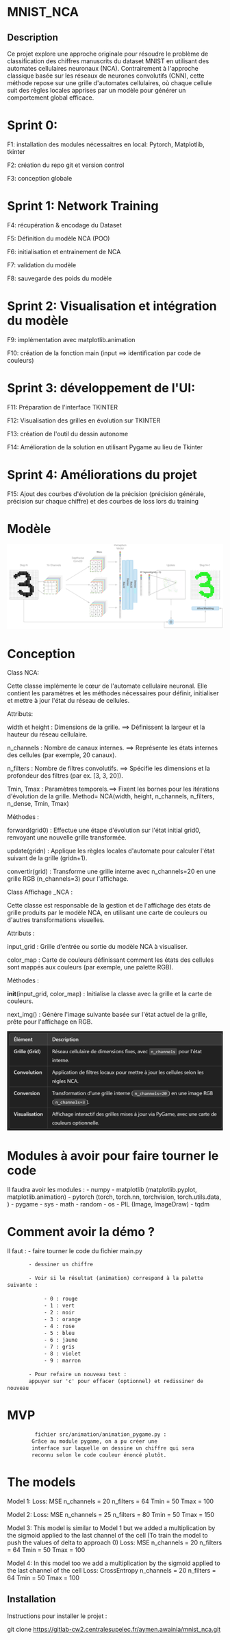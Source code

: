 # MNIST_NCA

## Description

Ce projet explore une approche originale pour résoudre le problème de classification des chiffres manuscrits du dataset MNIST en utilisant des automates cellulaires neuronaux (NCA). Contrairement à l'approche classique basée sur les réseaux de neurones convolutifs (CNN), cette méthode repose sur une grille d'automates cellulaires, où chaque cellule suit des règles locales apprises par un modèle pour générer un comportement global efficace.

 
#    Sprint 0:

F1: installation des modules nécessaitres en local: Pytorch, Matplotlib, tkinter 

F2: création du repo git et version control

F3: conception globale

#   Sprint 1: Network Training

F4: récupération & encodage du Dataset

F5: Définition du modèle NCA (POO)

F6: initialisation et entrainement de NCA

F7: validation du modèle

F8: sauvegarde des poids du modèle

#    Sprint 2: Visualisation et intégration du modèle 

F9: implémentation avec matplotlib.animation

F10: création de la fonction main (input ==> identification par code de couleurs)

#    Sprint 3: développement de l'UI:

F11: Préparation de l'interface TKINTER

F12: Visualisation des grilles en évolution sur TKINTER

F13: création de l'outil du dessin autonome

F14: Amélioration de la solution en utilisant Pygame au lieu de Tkinter 

#  Sprint 4: Améliorations du projet

F15: Ajout des courbes d'évolution de la précision (précision générale, précision sur chaque chiffre) et des courbes de loss lors du training

# Modèle

![Texte alternatif](src/Model.png)

#  Conception

Class NCA:

Cette classe implémente le cœur de l'automate cellulaire neuronal. Elle contient les paramètres et les méthodes nécessaires pour définir, initialiser et mettre à jour l'état du réseau de cellules.

Attributs:

width et height : Dimensions de la grille. ==>
Définissent la largeur et la hauteur du réseau cellulaire.

n_channels : Nombre de canaux internes. ==>
Représente les états internes des cellules (par exemple, 20 canaux).

n_filters : Nombre de filtres convolutifs. ==>
Spécifie les dimensions et la profondeur des filtres (par ex. [3, 3, 20]).

Tmin, Tmax : Paramètres temporels.==>
Fixent les bornes pour les itérations d'évolution de la grille.
Method= NCA(width, height, n_channels, n_filters, n_dense, Tmin, Tmax)

Méthodes :

forward(grid0) :
Effectue une étape d'évolution sur l'état initial grid0, renvoyant une nouvelle grille transformée.

update(gridn) :
Applique les règles locales d'automate pour calculer l'état suivant de la grille (gridn+1).

convertir(grid) :
Transforme une grille interne avec n_channels=20 en une grille RGB (n_channels=3) pour l'affichage.

Class Affichage _NCA :

Cette classe est responsable de la gestion et de l'affichage des états de grille produits par le modèle NCA, en utilisant une carte de couleurs ou d'autres transformations visuelles.


Attributs :

input_grid :
Grille d'entrée ou sortie du modèle NCA à visualiser.

color_map :
Carte de couleurs définissant comment les états des cellules sont mappés aux couleurs (par exemple, une palette RGB).

Méthodes :

__init__(input_grid, color_map) :
Initialise la classe avec la grille et la carte de couleurs.

next_img() :
Génère l'image suivante basée sur l'état actuel de la grille, prête pour l'affichage en RGB.


![Texte alternatif](src/tableau_desc.png)

# Modules à avoir pour faire tourner le code 

Il faudra avoir les modules : - numpy
                              - matplotlib (matplotlib.pyplot, matplotlib.animation)
                              - pytorch (torch, torch.nn, torchvision, torch.utils.data, )
                              - pygame
                              - sys
                              - math
                              - random
                              - os
                              - PIL (Image, ImageDraw)
                              - tqdm
                              

# Comment avoir la démo ?

Il faut :  - faire tourner le code du fichier main.py

           - dessiner un chiffre

           - Voir si le résultat (animation) correspond à la palette suivante : 
           
                - 0 : rouge
                - 1 : vert
                - 2 : noir
                - 3 : orange
                - 4 : rose
                - 5 : bleu 
                - 6 : jaune 
                - 7 : gris
                - 8 : violet
                - 9 : marron

           - Pour refaire un nouveau test :
           appuyer sur 'c' pour effacer (optionnel) et redissiner de nouveau
# MVP
             fichier src/animation/animation_pygame.py :
            Grâce au module pygame, on a pu créer une 
            interface sur laquelle on dessine un chiffre qui sera 
            reconnu selon le code couleur énoncé plutôt.

# The models

Model 1: 
    Loss: MSE
    n_channels = 20
    n_filters = 64
    Tmin = 50
    Tmax = 100

Model 2: 
    Loss: MSE
    n_channels = 25
    n_filters = 80
    Tmin = 50
    Tmax = 150

Model 3: 
This model is similar to Model 1 but we added a multiplication by the sigmoid applied to the last channel of the cell 
(To train the model to push the values of delta to approach 0)
    Loss: MSE
    n_channels = 20
    n_filters = 64
    Tmin = 50
    Tmax = 100

Model 4: 
In this model too we add a multiplication by the sigmoid applied to the last channel of the cell 
    Loss: CrossEntropy
    n_channels = 20
    n_filters = 64
    Tmin = 50
    Tmax = 100


## Installation
Instructions pour installer le projet :

git clone https://gitlab-cw2.centralesupelec.fr/aymen.awainia/mnist_nca.git

